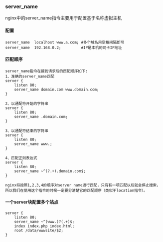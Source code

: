 ### server_name
nginx中的server_name指令主要用于配置基于名称虚拟主机

#### 配置
```
server_name  localhost www.a.com; #多个域名用空格间隔即可
server_name  192.168.0.2;         #IP是本机的网卡IP地址
```

#### 匹配顺序
```
server_name指令在接到请求后的匹配顺序如下:
1、准确的server_name匹配
server {
    listen 80;
    server_name domain.com www.domain.com;
}

2、以通配符开始的字符串
server {
    listen 80;
    server_name .domain.com;
}

3、以通配符结束的字符串
server {
    listen 80;
    server_name www.;
}

4、匹配正则表达式
server {
    listen 80;
    server_name ~^(?.+).domain.com$;
}

nginx将按照1,2,3,4的顺序对server name进行匹配，只有有一项匹配以后就会停止搜索，
所以我们在使用这个指令的时候一定要分清楚它的匹配顺序（类似于location指令）。
```

#### 一个server块配置多个站点
```
server {
    listen 80;
    server_name ~^(www.)?(.+)$;
    index index.php index.html;
    root /data/wwwsite/$2;
}
```
